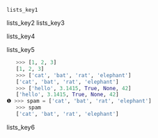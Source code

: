 ```ngMeta
lists_key1
```

lists_key2
lists_key3


lists_key4


lists_key5


```python
   >>> [1, 2, 3]
   [1, 2, 3]
   >>> ['cat', 'bat', 'rat', 'elephant']
   ['cat', 'bat', 'rat', 'elephant']
   >>> ['hello', 3.1415, True, None, 42]
   ['hello', 3.1415, True, None, 42]
❶ >>> spam = ['cat', 'bat', 'rat', 'elephant']
   >>> spam
   ['cat', 'bat', 'rat', 'elephant']
```
lists_key6
